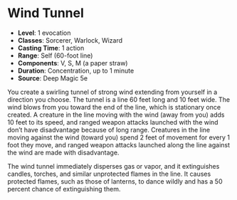 # Wind Tunnel

- **Level**: 1 evocation
- **Classes**: Sorcerer, Warlock, Wizard
- **Casting Time**: 1 action
- **Range**: Self (60-foot line)
- **Components**: V, S, M (a paper straw)
- **Duration**: Concentration, up to 1 minute
- **Source**: Deep Magic 5e

You create a swirling tunnel of strong wind extending from yourself in a direction you choose. The tunnel is a line 60 feet long and 10 feet wide. The wind blows from you toward the end of the line, which is stationary once created. A creature in the line moving with the wind (away from you) adds 10 feet to its speed, and ranged weapon attacks launched with the wind don’t have disadvantage because of long range. Creatures in the line moving against the wind (toward you) spend 2 feet of movement for every 1 foot they move, and ranged weapon attacks launched along the line against the wind are made with disadvantage.

The wind tunnel immediately disperses gas or vapor, and it extinguishes candles, torches, and similar unprotected flames in the line. It causes protected flames, such as those of lanterns, to dance wildly and has a 50 percent chance of extinguishing them.

